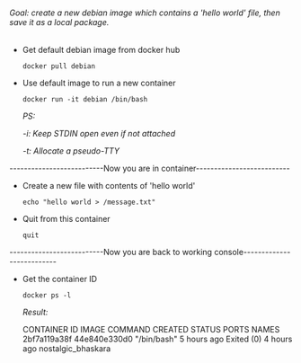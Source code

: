 ###### Goal: create a new debian image which contains a 'hello world' file, then save it as a local package.

* Get default debian image from docker hub<p>
`docker pull debian`<p>

* Use default image to run a new container<p>
`docker run -it debian /bin/bash`<p>
  *PS:*<p>
    *-i: Keep STDIN open even if not attached*<p>
    *-t: Allocate a pseudo-TTY*<p>

<p>
--------------------------Now you are in container--------------------------
<p>

* Create a new file with contents of 'hello world'<p>
`echo "hello world > /message.txt"`<p>

* Quit from this container<p>
`quit`<p>

<p>
--------------------------Now you are back to working console--------------------------
<p>

* Get the container ID<p>
`docker ps -l`<p>
  *Result:*<p>
  CONTAINER ID    IMAGE           COMMAND       CREATED         STATUS                  PORTS    NAMES
  2bf7a119a38f    44e840e330d0    "/bin/bash"   5 hours ago     Exited (0) 4 hours ago           nostalgic_bhaskara           
